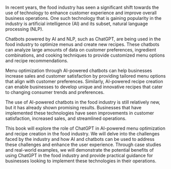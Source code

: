 
In recent years, the food industry has seen a significant shift towards the use of technology to enhance customer experience and improve overall business operations. One such technology that is gaining popularity in the industry is artificial intelligence (AI) and its subset, natural language processing (NLP).

Chatbots powered by AI and NLP, such as ChatGPT, are being used in the food industry to optimize menus and create new recipes. These chatbots can analyze large amounts of data on customer preferences, ingredient combinations, and cooking techniques to provide customized menu options and recipe recommendations.

Menu optimization through AI-powered chatbots can help businesses increase sales and customer satisfaction by providing tailored menu options that align with customer preferences. Similarly, AI-powered recipe creation can enable businesses to develop unique and innovative recipes that cater to changing consumer trends and preferences.

The use of AI-powered chatbots in the food industry is still relatively new, but it has already shown promising results. Businesses that have implemented these technologies have seen improvements in customer satisfaction, increased sales, and streamlined operations.

This book will explore the role of ChatGPT in AI-powered menu optimization and recipe creation in the food industry. We will delve into the challenges faced by the industry and how AI and chatbots can be used to address these challenges and enhance the user experience. Through case studies and real-world examples, we will demonstrate the potential benefits of using ChatGPT in the food industry and provide practical guidance for businesses looking to implement these technologies in their operations.
